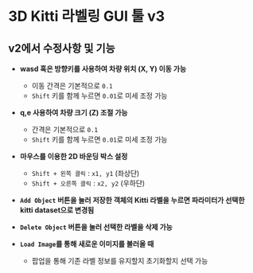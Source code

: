 # 3D Kitti 라벨링 GUI 툴 v3

## v2에서 수정사항 및 기능

- **wasd 혹은 방향키를 사용하여 차량 위치 (X, Y) 이동 가능**
  - 이동 간격은 기본적으로 `0.1`
  - `Shift` 키를 함께 누르면 `0.01`로 미세 조정 가능
 
- **q,e 사용하여 차량 크기 (Z) 조절 가능**
  - 간격은 기본적으로 `0.1`
  - `Shift` 키를 함께 누르면 `0.01`로 미세 조정 가능

- **마우스를 이용한 2D 바운딩 박스 설정**
  - `Shift + 왼쪽 클릭` : `x1, y1` (좌상단)
  - `Shift + 오른쪽 클릭` : `x2, y2` (우하단)


- **`Add Object` 버튼을 눌러 저장한 객체의 Kitti 라벨을 누르면 파라미터가 선택한 kitti dataset으로 변경됨**

- **`Delete Object` 버튼을 눌러 선택한 라벨을 삭제 가능**

- **`Load Image`를 통해 새로운 이미지를 불러올 때**
  - 팝업을 통해 기존 라벨 정보를 유지할지 초기화할지 선택 가능
